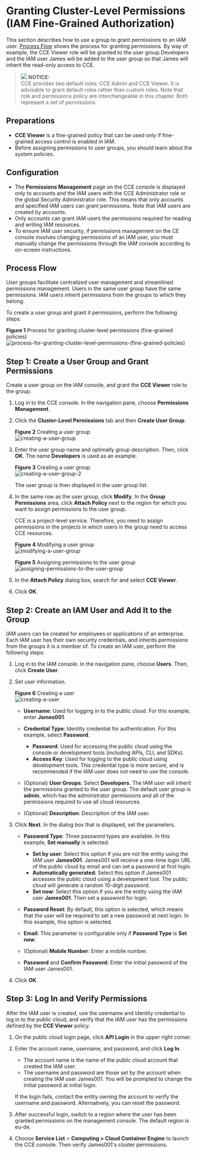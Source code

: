 # Granting Cluster-Level Permissions \(IAM Fine-Grained Authorization\)<a name="cce_01_0188"></a>

This section describes how to use a group to grant permissions to an IAM user.  [Process Flow](#section41056841)  shows the process for granting permissions. By way of example, the CCE Viewer role will be granted to the user group Developers and the IAM user James will be added to the user group so that James will inherit the read-only access to CCE.

>![](/images/icon-notice.gif) **NOTICE:**   
>CCE provides two default roles: CCE Admin and CCE Viewer. It is advisable to grant default roles rather than custom roles. Note that role and permissions policy are interchangeable in this chapter. Both represent a set of permissions.  

## Preparations<a name="section16601203895318"></a>

-   **CCE Viewer**  is a fine-grained policy that can be used only if fine-grained access control is enabled in IAM.
-   Before assigning permissions to user groups, you should learn about the system policies.

## Configuration<a name="section638994317105"></a>

-   The  **Permissions Management**  page on the CCE console is displayed only to accounts and the IAM users with the CCE Administrator role or the global Security Administrator role. This means that only accounts and specified IAM users can grant permissions. Note that IAM users are created by accounts.
-   Only accounts can grant IAM users the permissions required for reading and writing IAM resources.
-   To ensure IAM user security, if permissions management on the CE console involves changing permissions of an IAM user, you must manually change the permissions through the IAM console according to on-screen instructions.

## Process Flow<a name="section41056841"></a>

User groups facilitate centralized user management and streamlined permissions management. Users in the same user group have the same permissions. IAM users inherit permissions from the groups to which they belong.

To create a user group and grant it permissions, perform the following steps:

**Figure  1**  Process for granting cluster-level permissions \(fine-grained policies\)<a name="fig2010044274814"></a>  
![](figures/process-for-granting-cluster-level-permissions-(fine-grained-policies).png "process-for-granting-cluster-level-permissions-(fine-grained-policies)")

## Step 1: Create a User Group and Grant Permissions<a name="section1553217101617"></a>

Create a user group on the IAM console, and grant the  **CCE Viewer**  role to the group.

1.  Log in to the CCE console. In the navigation pane, choose  **Permissions Management**.
2.  Click the  **Cluster-Level Permissions**  tab and then  **Create User Group**.

    **Figure  2**  Creating a user group<a name="fig18991193211471"></a>  
    ![](figures/creating-a-user-group.png "creating-a-user-group")

3.  Enter the user group name and optimally group description. Then, click  **OK**. The name  **Developers**  is used as an example.

    **Figure  3**  Creating a user group<a name="fig5639129134912"></a>  
    ![](figures/creating-a-user-group-2.png "creating-a-user-group-2")

    The user group is then displayed in the user group list.

4.  In the same row as the user group, click  **Modify**. In the  **Group Permissions**  area, click  **Attach Policy**  next to the region for which you want to assign permissions to the user group.

    CCE is a project-level service. Therefore, you need to assign permissions in the projects in which users in the group need to access CCE resources.

    **Figure  4**  Modifying a user group<a name="fig1734285045114"></a>  
    ![](figures/modifying-a-user-group.png "modifying-a-user-group")

    **Figure  5**  Assigning permissions to the user group<a name="fig1672714025413"></a>  
    ![](figures/assigning-permissions-to-the-user-group.png "assigning-permissions-to-the-user-group")

5.  In the  **Attach Policy**  dialog box, search for and select  **CCE Viewer**.
6.  Click  **OK**.

## Step 2: Create an IAM User and Add It to the Group<a name="section1535210160"></a>

IAM users can be created for employees or applications of an enterprise. Each IAM user has their own security credentials, and inherits permissions from the groups it is a member of. To create an IAM user, perform the following steps:

1.  Log in to the IAM console. In the navigation pane, choose  **Users**. Then, click  **Create User**.
2.  Set user information.

    **Figure  6**  Creating a user<a name="fig7931743195710"></a>  
    ![](figures/creating-a-user.png "creating-a-user")

    -   **Username**: Used for logging in to the public cloud. For this example, enter  **James001**.
    -   **Credential Type**: Identity credential for authentication. For this example, select  **Password**.
        -   **Password**: Used for accessing the public cloud using the console or development tools \(including APIs, CLI, and SDKs\).
        -   **Access Key**: Used for logging to the public cloud using development tools. This credential type is more secure, and is recommended if the IAM user does not need to use the console.

    -   \(Optional\)  **User Groups**: Select  **Developers**. The IAM user will inherit the permissions granted to the user group. The default user group is  **admin**, which has the administrator permissions and all of the permissions required to use all cloud resources.
    -   \(Optional\)  **Description**: Description of the IAM user.

3.  Click  **Next**. In the dialog box that is displayed, set the parameters.
    -   **Password Type**: Three password types are available. In this example,  **Set manually**  is selected.
        -   **Set by user**: Select this option if you are not the entity using the IAM user  **James001**. James001 will receive a one-time login URL of the public cloud by email and can set a password at first login.
        -   **Automatically generated**: Select this option if James001 accesses the public cloud using a development tool. The public cloud will generate a random 10-digit password.
        -   **Set now**: Select this option if you are the entity using the IAM user  **James001**. Then set a password for login.

    -   **Password Reset**: By default, this option is selected, which means that the user will be required to set a new password at next login. In this example, this option is selected.
    -   **Email**: This parameter is configurable only if  **Password Type**  is  **Set now**.
    -   \(Optional\)  **Mobile Number**: Enter a mobile number.
    -   **Password**  and  **Confirm Password**: Enter the initial password of the IAM user James001.

4.  Click  **OK**.

## Step 3: Log In and Verify Permissions<a name="section1953761017615"></a>

After the IAM user is created, use the username and identity credential to log in to the public cloud, and verify that the IAM user has the permissions defined by the  **CCE Viewer**  policy.

1.  On the public cloud login page, click  **API Login**  in the upper right corner.
2.  Enter the account name, username, and password, and click  **Log In**.

    -   The account name is the name of the public cloud account that created the IAM user.
    -   The username and password are those set by the account when creating the IAM user James001. You will be prompted to change the initial password at initial login.

    If the login fails, contact the entity owning the account to verify the username and password. Alternatively, you can reset the password.

3.  After successful login, switch to a region where the user has been granted permissions on the management console. The default region is eu-de.
4.  Choose  **Service List**  \>  **Computing \> Cloud Container Engine**  to launch the CCE console. Then verify James001's cluster permissions.


